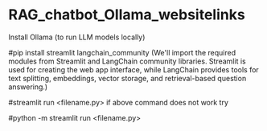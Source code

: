 # RAG_chatbot_Ollama_websitelinks

Install Ollama (to run LLM models locally)

#pip install streamlit langchain_community
(We'll import the required modules from Streamlit and LangChain community libraries. Streamlit is used for creating the web app interface, while LangChain provides tools for text splitting, embeddings, vector storage, and retrieval-based question answering.)

#streamlit run <filename.py> 
if above command does not work try 

#python -m streamlit run <filename.py>
